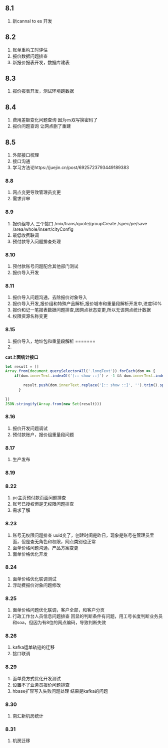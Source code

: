 
## 8.1
1. 新cannal to es 开发
## 8.2
1. 账单重构工时评估
2. 报价数据问题排查
3. 新报价报表开发，数据库建表
## 8.3
1. 报价报表开发，测试环境跑数据
## 8.4
1. 费用差额变化问题查询 因为es双写换密码了
2. 报价问题查询 让网点删了重建
## 8.5
1. 外部接口梳理
2. 接口沟通
3. 学习方法论https://juejin.cn/post/6925723793449189383
### 8.8
1. 网点变更导致管理员变更
2. 需求评审
### 8.9
1. 报价组导入
   三个接口 /mix/trans/quote/groupCreate /spec/pe/save /area/whole/insert/cityConfig
2. 最低收费联调
3. 预付款导入问题排查处理
### 8.10
1. 预付款账号问题配合其他部门测试
2. 报价导入开发
### 8.11
1. 报价导入问题沟通，去除报价对象导入
2. 报价导入开发,报价组和特殊产品解析,报价城市和重量段解析开发中,进度50%
3. 报价和记一笔报表数据问题排查,因网点状态变更,所以无该网点统计数据
4. 权限资源名称变更
### 8.15
1. 报价导入，地址包和重量段解析
=======
4. 

**cat上面统计接口**

```js
let result = []
Array.from(document.querySelectorAll('.longText')).forEach(dom => {
    if(dom.innerText.indexOf('[:: show ::]') > -1 && dom.innerText.indexOf('http') > -1){
        
        result.push(dom.innerText.replace('[:: show ::]', '').trim().split('?')[0])
      }
    
})
JSON.stringify(Array.from(new Set(result)))
```
### 8.16
1. 报价开发问题调试
2. 预付款账户，报价组重量段问题
### 8.17
1. 生产发布
### 8.19

### 8.22
1. pc主页预付款页面问题排查
2. 账号已授权但是无权限问题排查
3. 需求了解
### 8.23
1. 账号无权限问题排查 uuid变了，创建时间是昨日，现象是账号在管理员里面，但是查无角色和权限，网点类别也正常
2. 面单价格问题沟通，产品方案变更
3. 面单价格优化开发
### 8.24
1. 面单价格优化联调测试
2. 浮动费报价对象问题修改
### 8.25
1. 面单价格问题优化联调，客户全部，和客户分页
2. 行政工作台人员信息问题排查 回显的判断条件有问题，用工号长度判断业务员和soa，但因为有8位的网点编码，导致判断失效
### 8.26
1. kafka运单轨迹的迁移
2. 接口联调
   
### 8.29
1. 面单费方式优化开发测试
2. 设置不了业务员报价问题排查
3. hbase扩容写入失败问题处理 结果是kafka的问题
### 8.30
1. 南汇新机房统计
### 8.31
1. 机房迁移